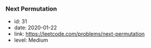 ### Next Permutation

* id: 31
* date: 2020-01-22
* link: https://leetcode.com/problems/next-permutation
* level: Medium
